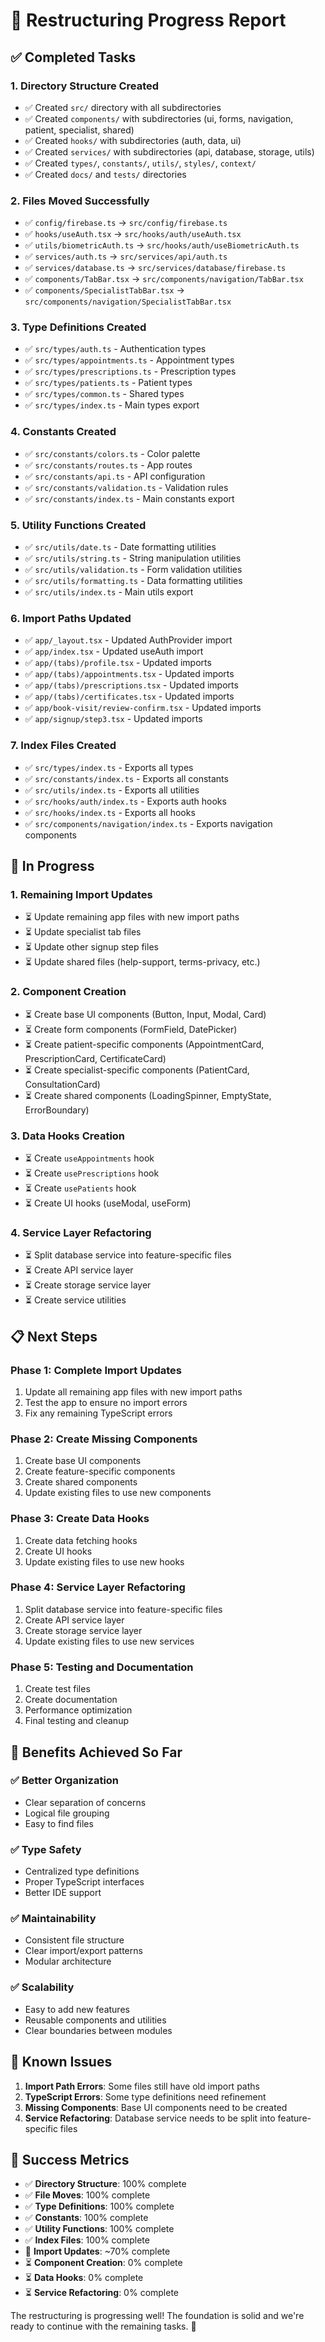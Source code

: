 # 🔄 Restructuring Progress Report

## ✅ Completed Tasks

### 1. **Directory Structure Created**
- ✅ Created `src/` directory with all subdirectories
- ✅ Created `components/` with subdirectories (ui, forms, navigation, patient, specialist, shared)
- ✅ Created `hooks/` with subdirectories (auth, data, ui)
- ✅ Created `services/` with subdirectories (api, database, storage, utils)
- ✅ Created `types/`, `constants/`, `utils/`, `styles/`, `context/`
- ✅ Created `docs/` and `tests/` directories

### 2. **Files Moved Successfully**
- ✅ `config/firebase.ts` → `src/config/firebase.ts`
- ✅ `hooks/useAuth.tsx` → `src/hooks/auth/useAuth.tsx`
- ✅ `utils/biometricAuth.ts` → `src/hooks/auth/useBiometricAuth.ts`
- ✅ `services/auth.ts` → `src/services/api/auth.ts`
- ✅ `services/database.ts` → `src/services/database/firebase.ts`
- ✅ `components/TabBar.tsx` → `src/components/navigation/TabBar.tsx`
- ✅ `components/SpecialistTabBar.tsx` → `src/components/navigation/SpecialistTabBar.tsx`

### 3. **Type Definitions Created**
- ✅ `src/types/auth.ts` - Authentication types
- ✅ `src/types/appointments.ts` - Appointment types
- ✅ `src/types/prescriptions.ts` - Prescription types
- ✅ `src/types/patients.ts` - Patient types
- ✅ `src/types/common.ts` - Shared types
- ✅ `src/types/index.ts` - Main types export

### 4. **Constants Created**
- ✅ `src/constants/colors.ts` - Color palette
- ✅ `src/constants/routes.ts` - App routes
- ✅ `src/constants/api.ts` - API configuration
- ✅ `src/constants/validation.ts` - Validation rules
- ✅ `src/constants/index.ts` - Main constants export

### 5. **Utility Functions Created**
- ✅ `src/utils/date.ts` - Date formatting utilities
- ✅ `src/utils/string.ts` - String manipulation utilities
- ✅ `src/utils/validation.ts` - Form validation utilities
- ✅ `src/utils/formatting.ts` - Data formatting utilities
- ✅ `src/utils/index.ts` - Main utils export

### 6. **Import Paths Updated**
- ✅ `app/_layout.tsx` - Updated AuthProvider import
- ✅ `app/index.tsx` - Updated useAuth import
- ✅ `app/(tabs)/profile.tsx` - Updated imports
- ✅ `app/(tabs)/appointments.tsx` - Updated imports
- ✅ `app/(tabs)/prescriptions.tsx` - Updated imports
- ✅ `app/(tabs)/certificates.tsx` - Updated imports
- ✅ `app/book-visit/review-confirm.tsx` - Updated imports
- ✅ `app/signup/step3.tsx` - Updated imports

### 7. **Index Files Created**
- ✅ `src/types/index.ts` - Exports all types
- ✅ `src/constants/index.ts` - Exports all constants
- ✅ `src/utils/index.ts` - Exports all utilities
- ✅ `src/hooks/auth/index.ts` - Exports auth hooks
- ✅ `src/hooks/index.ts` - Exports all hooks
- ✅ `src/components/navigation/index.ts` - Exports navigation components

## 🚧 In Progress

### 1. **Remaining Import Updates**
- ⏳ Update remaining app files with new import paths
- ⏳ Update specialist tab files
- ⏳ Update other signup step files
- ⏳ Update shared files (help-support, terms-privacy, etc.)

### 2. **Component Creation**
- ⏳ Create base UI components (Button, Input, Modal, Card)
- ⏳ Create form components (FormField, DatePicker)
- ⏳ Create patient-specific components (AppointmentCard, PrescriptionCard, CertificateCard)
- ⏳ Create specialist-specific components (PatientCard, ConsultationCard)
- ⏳ Create shared components (LoadingSpinner, EmptyState, ErrorBoundary)

### 3. **Data Hooks Creation**
- ⏳ Create `useAppointments` hook
- ⏳ Create `usePrescriptions` hook
- ⏳ Create `usePatients` hook
- ⏳ Create UI hooks (useModal, useForm)

### 4. **Service Layer Refactoring**
- ⏳ Split database service into feature-specific files
- ⏳ Create API service layer
- ⏳ Create storage service layer
- ⏳ Create service utilities

## 📋 Next Steps

### Phase 1: Complete Import Updates
1. Update all remaining app files with new import paths
2. Test the app to ensure no import errors
3. Fix any remaining TypeScript errors

### Phase 2: Create Missing Components
1. Create base UI components
2. Create feature-specific components
3. Create shared components
4. Update existing files to use new components

### Phase 3: Create Data Hooks
1. Create data fetching hooks
2. Create UI hooks
3. Update existing files to use new hooks

### Phase 4: Service Layer Refactoring
1. Split database service into feature-specific files
2. Create API service layer
3. Create storage service layer
4. Update existing files to use new services

### Phase 5: Testing and Documentation
1. Create test files
2. Create documentation
3. Performance optimization
4. Final testing and cleanup

## 🎯 Benefits Achieved So Far

### ✅ **Better Organization**
- Clear separation of concerns
- Logical file grouping
- Easy to find files

### ✅ **Type Safety**
- Centralized type definitions
- Proper TypeScript interfaces
- Better IDE support

### ✅ **Maintainability**
- Consistent file structure
- Clear import/export patterns
- Modular architecture

### ✅ **Scalability**
- Easy to add new features
- Reusable components and utilities
- Clear boundaries between modules

## 🚨 Known Issues

1. **Import Path Errors**: Some files still have old import paths
2. **TypeScript Errors**: Some type definitions need refinement
3. **Missing Components**: Base UI components need to be created
4. **Service Refactoring**: Database service needs to be split into feature-specific files

## 🎉 Success Metrics

- ✅ **Directory Structure**: 100% complete
- ✅ **File Moves**: 100% complete
- ✅ **Type Definitions**: 100% complete
- ✅ **Constants**: 100% complete
- ✅ **Utility Functions**: 100% complete
- ✅ **Index Files**: 100% complete
- 🔄 **Import Updates**: ~70% complete
- ⏳ **Component Creation**: 0% complete
- ⏳ **Data Hooks**: 0% complete
- ⏳ **Service Refactoring**: 0% complete

The restructuring is progressing well! The foundation is solid and we're ready to continue with the remaining tasks. 🚀 